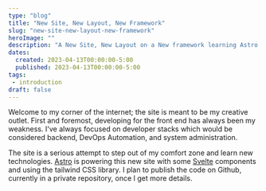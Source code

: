 ```yaml
---
type: "blog"
title: "New Site, New Layout, New Framework"
slug: "new-site-new-layout-new-framework"
heroImage: ""
description: "A New Site, New Layout on a New framework learning Astro 2.0"
dates:
  created: 2023-04-13T00:00:00-5:00
  published: 2023-04-13T00:00:00-5:00
tags:
 - introduction
draft: false
---
```


Welcome to my corner of the internet; the site is meant to be my creative outlet. First and foremost, developing for the front end has always been my weakness. I've always focused on developer stacks which would be considered backend, DevOps Automation, and system administration.

The site is a serious attempt to step out of my comfort zone and 
learn new technologies. [Astro](https://astro.build) is powering this new site with some [Svelte](https://svelte.dev) components and using the tailwind CSS library. I plan to publish the code
on Github, currently in a private repository, once I get more details.
